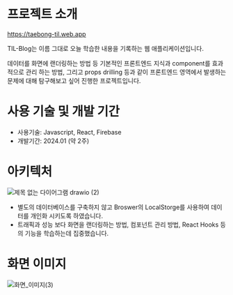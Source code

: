 # 프로젝트 소개
https://taebong-til.web.app

TIL-Blog는 이름 그대로 오늘 학습한 내용을 기록하는 웹 애플리케이션입니다.

데이터를 화면에 랜더링하는 방법 등 기본적인 프론트엔드 지식과 component를 효과적으로 관리 하는 방법, 그리고 props drilling 등과 같이 프론트엔드 영역에서 발생하는 문제에 대해 탐구해보고 싶어 진행한 프로젝트입니다.

# 사용 기술 및 개발 기간
- 사용기술: Javascript, React, Firebase
- 개발기간: 2024.01 (약 2주)

# 아키텍처
![제목 없는 다이어그램 drawio (2)](https://github.com/taebong98/TIL-Blog/assets/96982575/58e80350-e529-4ba1-bc80-04896cd57748)

- 별도의 데이터베이스를 구축하지 않고 Broswer의 LocalStorge를 사용하여 데이터를 개인화 시키도록 하였습니다.
- 트래픽과 성능 보다 화면을 랜더링하는 방법, 컴포넌트 관리 방법, React Hooks 등의 기능을 학습하는데 집중했습니다.

# 화면 이미지
![화면_이미지(3)](https://github.com/taebong98/TIL-Blog/assets/96982575/74894966-ed6c-47ba-ac68-cb12ac76f499)
